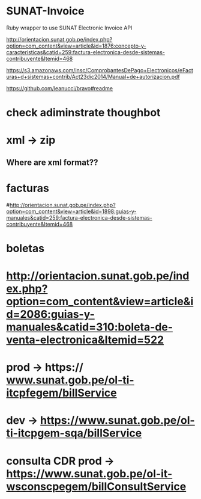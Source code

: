 # SUNAT-Invoice
Ruby wrapper to use SUNAT Electronic Invoice API

http://orientacion.sunat.gob.pe/index.php?option=com_content&view=article&id=1876:concepto-y-caracteristicas&catid=259:factura-electronica-desde-sistemas-contribuyente&Itemid=468

https://s3.amazonaws.com/insc/ComprobantesDePago+Electronicos/eFacturas+d+sistemas+contrib/Act23dic2014/Manual+de+autorizacion.pdf

https://github.com/leanucci/bravo#readme

# check adiminstrate thoughbot


# xml -> zip
## Where are xml format??
# facturas
#http://orientacion.sunat.gob.pe/index.php?option=com_content&view=article&id=1898:guias-y-manuales&catid=259:factura-electronica-desde-sistemas-contribuyente&Itemid=468
# boletas
# http://orientacion.sunat.gob.pe/index.php?option=com_content&view=article&id=2086:guias-y-manuales&catid=310:boleta-de-venta-electronica&Itemid=522
# <? xml version="1.0" encoding="ISO-8859-1" standalone="no" ?>
# prod -> https:// www.sunat.gob.pe/ol-ti-itcpfegem/billService
# dev -> https://www.sunat.gob.pe/ol-ti-itcpgem-sqa/billService
# consulta CDR prod -> https://www.sunat.gob.pe/ol-it-wsconscpegem/billConsultService
